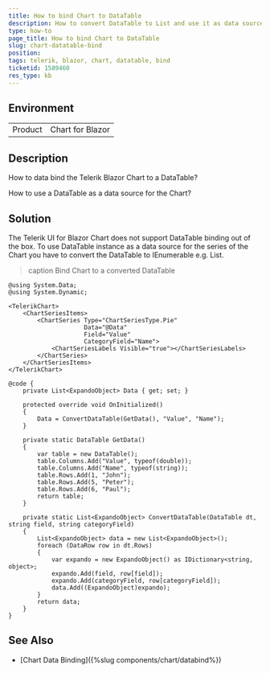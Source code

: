 ```yaml
---
title: How to bind Chart to DataTable
description: How to convert DataTable to List and use it as data source for the Chart
type: how-to
page_title: How to bind Chart to DataTable
slug: chart-datatable-bind
position: 
tags: telerik, blazor, chart, datatable, bind
ticketid: 1589460 
res_type: kb
---
```


## Environment

<table>
    <tbody>
        <tr>
            <td>Product</td>
            <td>Chart for Blazor</td>
        </tr>
    </tbody>
</table>

## Description

How to data bind the Telerik Blazor Chart to a DataTable?

How to use a DataTable as a data source for the Chart?

## Solution

The Telerik UI for Blazor Chart does not support DataTable binding out of the box. To use DataTable instance as a data source for the series of the Chart you have to convert the DataTable to IEnumerable<T> e.g. List<T>.

>caption Bind Chart to a converted DataTable

````CSHTML
@using System.Data;
@using System.Dynamic;

<TelerikChart>
    <ChartSeriesItems>
        <ChartSeries Type="ChartSeriesType.Pie"
                     Data="@Data"
                     Field="Value"
                     CategoryField="Name">
            <ChartSeriesLabels Visible="true"></ChartSeriesLabels>
        </ChartSeries>
    </ChartSeriesItems>
</TelerikChart>

@code {
    private List<ExpandoObject> Data { get; set; }

    protected override void OnInitialized()
    {
        Data = ConvertDataTable(GetData(), "Value", "Name");
    }

    private static DataTable GetData()
    {
        var table = new DataTable();
        table.Columns.Add("Value", typeof(double));
        table.Columns.Add("Name", typeof(string));
        table.Rows.Add(1, "John");
        table.Rows.Add(5, "Peter");
        table.Rows.Add(6, "Paul");
        return table;
    }

    private static List<ExpandoObject> ConvertDataTable(DataTable dt, string field, string categoryField)
    {
        List<ExpandoObject> data = new List<ExpandoObject>();
        foreach (DataRow row in dt.Rows)
        {
            var expando = new ExpandoObject() as IDictionary<string, object>;
            expando.Add(field, row[field]); 
            expando.Add(categoryField, row[categoryField]);
            data.Add((ExpandoObject)expando);
        }
        return data;
    }
}
````

## See Also

  * [Chart Data Binding]({%slug components/chart/databind%})
